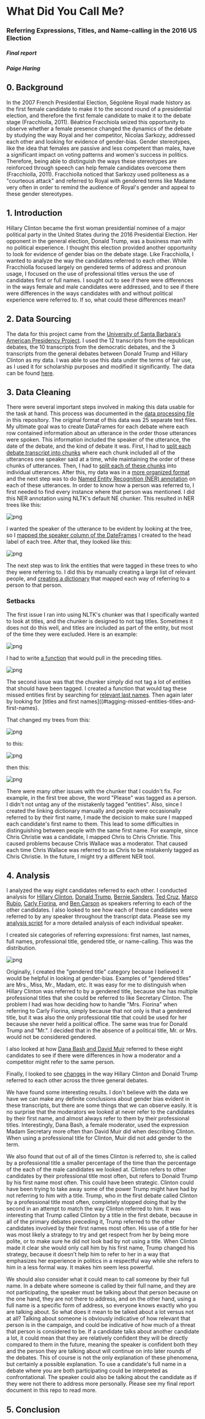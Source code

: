 # What Did You Call Me?
### Referring Expressions, Titles, and Name-calling in the 2016 US Election

##### Final report
##### Paige Haring

## 0. Background

In the 2007 French Presidential Election, Ségolène Royal made history as the first female candidate to make it to the second round of a presidential election, and therefore the first female candidate to make it to the debate stage (Fracchiolla, 2011). Béatrice Fracchiola seized this opportunity to observe whether a female presence changed the dynamics of the debate by studying the way Royal and her competitor, Nicolas Sarkozy, addressed each other and looking for evidence of gender-bias. Gender stereotypes, like the idea that females are passive and less competent than males, have a significant impact on voting patterns and women's success in politics. Therefore, being able to distinguish the ways these stereotypes are reinforced through speech can help female candidates overcome them (Fracchiolla, 2011). Fracchiolla noticed that Sarkozy used politeness as a "courteous attack" and referred to Royal with gendered terms like Madame very often in order to remind the audience of Royal's gender and appeal to these gender stereotypes.

## 1. Introduction

Hillary Clinton became the first woman presidential nominee of a major political party in the United States during the 2016 Presidential Election. Her opponent in the general election, Donald Trump, was a business man with no political experience. I thought this election provided another opportunity to look for evidence of gender bias on the debate stage. Like Fracchiolla, I wanted to analyze the way the candidates referred to each other. While Fracchiolla focused largely on gendered terms of address and pronoun usage, I focused on the use of professional titles versus the use of candidates first or full names. I sought out to see if there were differences in the ways female and male candidates were addressed, and to see if there were differences in the ways candidates with and without political experience were referred to. If so, what could these differences mean?

## 2. Data Sourcing

The data for this project came from the [University of Santa Barbara's American Presidency Project](http://www.presidency.ucsb.edu/debates.php). I used the 12 transcripts from the republican debates, the 10 transcripts from the democratic debates, and the 3 transcripts from the general debates between Donald Trump and Hillary Clinton as my data. I was able to use this data under the terms of fair use, as I used it for scholarship purposes and modified it significantly. The data can be found [here](https://github.com/Data-Science-for-Linguists/2016-Election-Project/tree/master/data).

## 3. Data Cleaning

There were several important steps involved in making this data usable for the task at hand. This process was documented in the [data processing file](https://github.com/Data-Science-for-Linguists/2016-Election-Project/blob/master/data_processing.md) in this repository. The original format of this data was 25 separate text files. My ultimate goal was to create DataFrames for each debate where each row contained information about an utterance in the order those utterances were spoken. This information included the speaker of the utterance, the date of the debate, and the kind of debate it was. First, I had to [split each debate transcript into chunks](data_processing.md#splitting-transcripts-by-speaker) where each chunk included all of the utterances one speaker said at a time, while maintaining the order of these chunks of utterances. Then, I had to [split each of these chunks](data_processing.md#tokenizing-each-speakers-sentences) into individual utterances. After this, my data was in a [more organized format](data_processing.md#reordering-and-naming-columns) and the next step was to do [Named Entity Recognition (NER) annotation](https://github.com/Data-Science-for-Linguists/2016-Election-Project/blob/master/NER_annotating.md) on each of these utterances. In order to know how a person was referred to, I first needed to find every instance where that person was mentioned. I did this NER annotation using NLTK's default NE chunker. This resulted in NER trees like this:

![png](images/output_17_0.png)

I wanted the speaker of the utterance to be evident by looking at the tree, so I [mapped the speaker column of the DateFrames](ner_annotating.md#mapping-speaker-to-tree) I created to the head label of each tree. After that, they looked like this:

![png](images/output_19_0.png)

The next step was to link the entities that were tagged in these trees to who they were referring to. I did this by manually creating a large list of relevant people, and [creating a dictionary](ner_annotating.md#creating-dictionary-for-ner-linking) that mapped each way of referring to a person to that person.

### Setbacks

The first issue I ran into using NLTK's chunker was that I specifically wanted to look at titles, and the chunker is designed to not tag titles. Sometimes it does not do this well, and titles are included as part of the entity, but most of the time they were excluded. Here is an example:

![png](images/output_23_0.png)

I had to write [a function](ner_annotating.md#pulling-in-titles) that would pull in the preceding titles.

![png](images/output_84_0.png)

The second issue was that the chunker simply did not tag a lot of entities that should have been tagged. I created a function that would tag these missed entities first by searching for [relevant last names](ner_annotating.md#tagging-missed-entities-last-names). Then again later by looking for [titles and first names]((#tagging-missed-entities-titles-and-first-names).

That changed my trees from this:

![png](images/output_88_0.png)

to this:

![png](images/output_90_0.png)

then this:

![png](images/output_95_0.png)

There were many other issues with the chunker that I couldn't fix. For example, in the first tree above, the word "Please" was tagged as a person. I didn't not untag any of the mistakenly tagged "entities". Also, since I created the linking dictionary manually and people were occasionally referred to by their first name, I made the decision to make sure I mapped each candidate's first name to them. This lead to some difficulties in distinguishing between people with the same first name. For example, since Chris Christie was a candidate, I mapped Chris to Chris Christie. This caused problems because Chris Wallace was a moderator. That caused each time Chris Wallace was referred to as Chris to be mistakenly tagged as Chris Christie. In the future, I might try a different NER tool.

## 4. Analysis

I analyzed the way eight candidates referred to each other. I conducted analysis for [Hillary Clinton](analysis.md#hillary-clinton-as-speaker), [Donald Trump](analysis.md#donald-trump-as-speaker), [Bernie Sanders](analysis.md#bernie-sanders-as-speaker), [Ted Cruz](analysis.md#ted-cruz-as-speaker), [Marco Rubio](analysis.md#marco-rubio-as-speaker), [Carly Fiorina]((analysis.md#carly-fiorina-as-speaker)), and [Ben Carson](analysis.md#ben-carson-as-speaker) as speakers referring to each of the other candidates. I also looked to see how each of these candidates were referred to by any speaker throughout the transcript data. Please see my [analysis script](https://github.com/Data-Science-for-Linguists/2016-Election-Project/blob/master/analysis.md) for a more detailed analysis of each individual speaker.

I created six categories of referring expressions: first names, last names, full names, professional title, gendered title, or name-calling. This was the distribution.

![png](images/output_92_0.png)

Originally, I created the "gendered title" category because I believed it would be helpful in looking at gender-bias. Examples of "gendered titles" are Mrs., Miss, Mr., Madam, etc. It was easy for me to distinguish when Hillary Clinton was referred to by a gendered title, because she has multiple professional titles that she could be referred to like Secretary Clinton. The problem I had was how deciding how to handle "Mrs. Fiorina" when referring to Carly Fiorina, simply because that not only is that a gendered title, but it was also the only professional title that could be used for her because she never held a political office. The same was true for Donald Trump and "Mr.". I decided that in the absence of a political title, Mr. or Mrs. would not be considered gendered.

I also looked at how [Dana Bash and David Muir](analysis.md#moderators) referred to these eight candidates to see if there were differences in how a moderator and a competitor might refer to the same person.

Finally, I looked to see [changes](analysis.md#differences-across-debates) in the way Hillary Clinton and Donald Trump referred to each other across the three general debates.

We have found some interesting results. I don't believe with the data we have we can make any definite conclusions about gender bias evident in these transcripts, but there are some things that we can observe easily. It is no surprise that the moderators we looked at never refer to the candidates by their first name, and almost always refer to them by their professional titles. Interestingly, Dana Bash, a female moderator, used the expression Madam Secretary more often than David Muir did when describing Clinton. When using a professional title for Clinton, Muir did not add gender to the term.

We also found that out of all of the times Clinton is referred to, she is called by a professional title a smaller percentage of the time than the percentage of the each of the male candidates we looked at. Clinton refers to other candidates by their professional title most often, but refers to Donald Trump by his first name most often. This could have been strategic. Clinton could have been trying to take away some of the power Trump might have had by not referring to him with a title. Trump, who in the first debate called Clinton by a professional title most often, completely stopped doing that by the second in an attempt to match the way Clinton referred to him. It was interesting that Trump called Clinton by a title in the first debate, because in all of the primary debates preceding it, Trump referred to the other candidates involved by their first names most often. His use of a title for her was most likely a strategy to try and get respect from her by being more polite, or to make sure he did not look bad by not using a title. When Clinton made it clear she would only call him by his first name, Trump changed his strategy, because it doesn't help him to refer to her in a way that emphasizes her experience in politics in a respectful way while she refers to him in a less formal way. It makes him seem less powerful.

We should also consider what it could mean to call someone by their full name. In a debate where someone is called by their full name, and they are not participating, the speaker must be talking about that person because on the one hand, they are not there to address, and on the other hand, using a full name is a specific form of address, so everyone knows exactly who you are talking about. So what does it mean to be talked about a lot versus not at all? Talking about someone is obviously indicative of how relevant that person is in the campaign, and could be indicative of how much of a threat that person is considered to be. If a candidate talks about another candidate a lot, it could mean that they are relatively confident they will be directly compared to them in the future, meaning the speaker is confident both they and the person they are talking about will continue on into later rounds of the debates. This of course is not the only explanation of these phenomena, but certainly a possible explanation. To use a candidate's full name in a debate where you are both participating could be interpreted as confrontational. The speaker could also be talking about the candidate as if they were not there to address more personally. Please see my final report document in this repo to read more.

## 5. Conclusion
